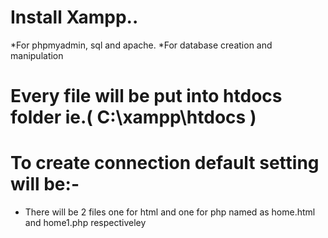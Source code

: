 # Install Xampp..

*For phpmyadmin, sql and apache.
*For database creation and manipulation

# Every file will be put into htdocs folder ie.( C:\xampp\htdocs )
# To create connection default setting will be:-
<?php
$servername = "localhost";
$dbusername = "root";
$password = "";
// Create connection
$conn = new mysqli($servername, $dbusername, $password);

?>
* There will be 2 files one for html and one for php named as home.html and home1.php respectiveley